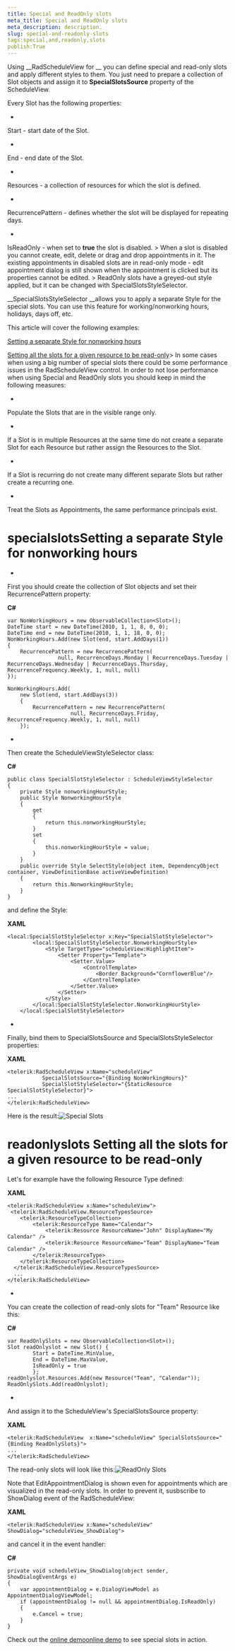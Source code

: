 ```yaml
---
title: Special and ReadOnly slots
meta_title: Special and ReadOnly slots
meta_description: description.
slug: special-and-readonly-slots
tags:special,and,readonly,slots
publish:True
---
```



Using __RadScheduleView for __ you can define special and read-only slots and apply different styles to them.  You just need to prepare a collection of Slot objects and assign it to __SpecialSlotsSource__ property of the ScheduleView.
      

Every Slot has the following properties:

* 

Start - start date of the Slot.
          

* 

End - end date of the Slot.
          

* 

Resources - a collection of resources for which the slot is defined.
          

* 

RecurrencePattern - defines whether the slot will be displayed for repeating days.
          

* 

IsReadOnly - when set to __true__ the slot is disabled.
          >
          When a slot is disabled you cannot create, edit, delete or drag and drop appointments in it. The existing appointments in disabled slots are in read-only mode - edit appointment dialog is still shown when the appointment is clicked but its properties cannot be edited.
        >
          ReadOnly slots have a greyed-out style applied, but it can be changed with SpecialSlotsStyleSelector.
        

__SpecialSlotsStyleSelector __allows you to apply a separate Style for the special slots. You can use this feature for working/nonworking hours, holidays, days off, etc.
      

This article will cover the following examples:
      

[Setting a separate Style for nonworking hours](#specialslots)

[Setting all the slots for a given resource to be read-only](#readonlyslots)>
          In some cases when using a big number of special slots there could be some <legacyBold xmlns="http://ddue.schemas.microsoft.com/authoring/2003/5">performance</legacyBold> issues in the RadScheduleView control. In order to not lose performance when using Special and ReadOnly slots you should keep in mind the following measures:
        

* 

Populate the Slots that are in the visible range only.
            

* 

If a Slot is in multiple Resources at the same time do not create a separate Slot for each Resource but rather assign the Resources to the Slot.
            

* 

If a Slot is recurring do not create many different separate Slots but rather create a recurring one.
            

* 

Treat the Slots as Appointments, the same performance principals exist.
            

# specialslotsSetting a separate Style for nonworking hours

* 

First you should create the collection of Slot objects and set their RecurrencePattern property:
            


 __C#__
    


	var NonWorkingHours = new ObservableCollection<Slot>();
	DateTime start = new DateTime(2010, 1, 1, 8, 0, 0);
	DateTime end = new DateTime(2010, 1, 1, 18, 0, 0);
	NonWorkingHours.Add(new Slot(end, start.AddDays(1))
	{
	    RecurrencePattern = new RecurrencePattern(
	                null, RecurrenceDays.Monday | RecurrenceDays.Tuesday | RecurrenceDays.Wednesday | RecurrenceDays.Thursday, RecurrenceFrequency.Weekly, 1, null, null)
	});
	
	NonWorkingHours.Add(
	    new Slot(end, start.AddDays(3))
	    {
	        RecurrencePattern = new RecurrencePattern(
	                    null, RecurrenceDays.Friday, RecurrenceFrequency.Weekly, 1, null, null)
	    });



* 

Then create the ScheduleViewStyleSelector class:
            


 __C#__
    


	public class SpecialSlotStyleSelector : ScheduleViewStyleSelector
	{
	    private Style nonworkingHourStyle;
	    public Style NonworkingHourStyle
	    {
	        get
	        {
	            return this.nonworkingHourStyle;
	        }
	        set
	        {
	            this.nonworkingHourStyle = value;
	        }
	    }
	    public override Style SelectStyle(object item, DependencyObject container, ViewDefinitionBase activeViewDefinition)
	    {
	        return this.NonworkingHourStyle;
	    }
	}



and define the Style:


 __XAML__
    


	<local:SpecialSlotStyleSelector x:Key="SpecialSlotStyleSelector">
	        <local:SpecialSlotStyleSelector.NonworkingHourStyle>
	            <Style TargetType="scheduleView:HighlightItem">
	                <Setter Property="Template">
	                    <Setter.Value>
	                        <ControlTemplate>
	                            <Border Background="CornflowerBlue"/>
	                        </ControlTemplate>
	                    </Setter.Value>
	                </Setter>
	            </Style>
	        </local:SpecialSlotStyleSelector.NonworkingHourStyle>
	    </local:SpecialSlotStyleSelector>



* 

Finally, bind them to SpecialSlotsSource and SpecialSlotsStyleSelector properties:
            


 __XAML__
    


	<telerik:RadScheduleView x:Name="scheduleView"
	           SpecialSlotsSource="{Binding NonWorkingHours}"
	           SpecialSlotStyleSelector="{StaticResource SpecialSlotStyleSelector}">
	...
	</telerik:RadScheduleView>



Here is the result:![Special Slots](images/radscheduleview_special_slots.png)

# readonlyslots Setting all the slots for a given resource to be read-only

Let's for example have the following Resource Type defined:


 __XAML__
    


	<telerik:RadScheduleView x:Name="scheduleView">
	 <telerik:RadScheduleView.ResourceTypesSource>
	    <telerik:ResourceTypeCollection>
	        <telerik:ResourceType Name="Calendar">
	            <telerik:Resource ResourceName="John" DisplayName="My Calendar" />
	            <telerik:Resource ResourceName="Team" DisplayName="Team Calendar" />
	        </telerik:ResourceType>
	    </telerik:ResourceTypeCollection>
	  </telerik:RadScheduleView.ResourceTypesSource>
	  ...
	</telerik:RadScheduleView>



* 

You can create the collection of read-only slots for "Team" Resource like this:
            


 __C#__
    


	var ReadOnlySlots = new ObservableCollection<Slot>();
	Slot readOnlyslot = new Slot() { 
			Start = DateTime.MinValue, 
			End = DateTime.MaxValue, 
			IsReadOnly = true 
			};
	readOnlyslot.Resources.Add(new Resource("Team", "Calendar"));
	ReadOnlySlots.Add(readOnlyslot);



* 

And assign it to the ScheduleView's SpecialSlotsSource property:
            


 __XAML__
    


	<telerik:RadScheduleView  x:Name="scheduleView" SpecialSlotsSource="{Binding ReadOnlySlots}">
	...
	</telerik:RadScheduleView>



The read-only slots will look like this:![ReadOnly Slots](images/radscheduler_readonly_slots.png)

Note that EditAppointmentDialog is shown even for appointments which are visualized in the read-only slots. In order to prevent it, susbscribe to ShowDialog event of the RadScheduleView:
        


 __XAML__
    


	<telerik:RadScheduleView x:Name="scheduleView" ShowDialog="scheduleView_ShowDialog">



and cancel it in the event handler:
        


 __C#__
    


	private void scheduleView_ShowDialog(object sender, ShowDialogEventArgs e)
	{
	    var appointmentDialog = e.DialogViewModel as AppointmentDialogViewModel;
	    if (appointmentDialog != null && appointmentDialog.IsReadOnly)
	    {
	        e.Cancel = true;
	    }
	}



Check out the 
          [online demo](http://demos.telerik.com/silverlight/#ScheduleView/SpecialSlots)[online demo](http://demos.telerik.com/wpf/?ScheduleView/SpecialSlots) to see special slots in action.
        
